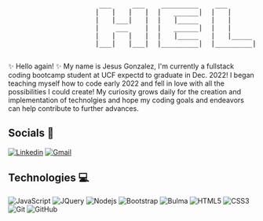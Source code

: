 <pre>
                  	  ___     ___    _________    ___         ___          __________ 	
               		 |   |   |   |  |   ______|  |   |       |   |        |    __    |
               		 |   |___|   |  |   |_____   |   |       |   |        |   |  |   | 				
               		 |    ___    |  |   ______|  |   |       |   |        |   |  |   |			
               		 |   |   |   |  |   |_____   |   |_____  |   |_____   |   |__|   |	
               		 |___|   |___|  |_________|  |_________| |_________|  |__________|
      
</pre>
✨ Hello again! ✨ My name is Jesus Gonzalez, I'm currently a fullstack coding bootcamp student at UCF expectd to graduate in Dec. 2022! I began teaching myself how to code early 2022 and fell in love with all the possibilities I could create! My curiosity grows daily for the creation and implementation of technolgies and hope my coding goals and endeavors can help contribute to further advances.

## Socials 📱 <br>
[![Linkedin](https://img.shields.io/badge/-LinkedIn-blue?style=flat-square&logo=Linkedin&logoColor=white)](https://www.linkedin.com/in/jesus-gonzalez-446a24152/)
[![Gmail](https://img.shields.io/badge/-Gmail-c14438?style=flat-square&logo=Gmail&logoColor=white)](mailto:jesusgonzalez051698@gmail.com)


## Technologies 💻 <br>
![JavaScript](https://img.shields.io/badge/-JavaScript-black?style=flat-square&logo=javascript)
![JQuery](https://img.shields.io/badge/-JQuery-blue?style=flat-square&logo=jquery)
![Nodejs](https://img.shields.io/badge/-Nodejs-black?style=flat-square&logo=Node.js)
![Bootstrap](https://img.shields.io/badge/-Bootstrap-563D7C?style=flat-square&logo=bootstrap)
![Bulma](https://img.shields.io/badge/-Bulma-black?style=flat-square&logo=bulma)
![HTML5](https://img.shields.io/badge/-HTML5-E34F26?style=flat-square&logo=html5&logoColor=white)
![CSS3](https://img.shields.io/badge/-CSS3-1572B6?style=flat-square&logo=css3)
![Git](https://img.shields.io/badge/-Git-black?style=flat-square&logo=git)
![GitHub](https://img.shields.io/badge/-GitHub-181717?style=flat-square&logo=github)


<!--
**JesusGonzalez05/JesusGonzalez05** is a ✨ _special_ ✨ repository because its `README.md` (this file) appears on your GitHub profile.

Here are some ideas to get you started:

- 🔭 I’m currently working on ...
- 🌱 I’m currently learning ...
- 👯 I’m looking to collaborate on ...
- 🤔 I’m looking for help with ...
- 💬 Ask me about ...
- 📫 How to reach me: ...
- 😄 Pronouns: ...
- ⚡ Fun fact: ...

<div align="center">
	<img src="https://cdn.jsdelivr.net/gh/JesusGonzalez05/JesusGonzalez05/assets/github-contribution-grid-snake.svg" />
</div>
-->
